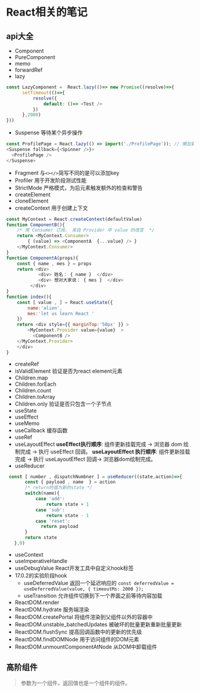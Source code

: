 # React相关的笔记

## api大全

- Component
- PureComponent
- memo
- forwardRef
- lazy
```js
const LazyComponent =  React.lazy(()=> new Promise((resolve)=>{
      setTimeout(()=>{
          resolve({
              default: ()=> <Test />
          })
      },2000)
}))
```
- Suspense 等待某个异步操作
```js
const ProfilePage = React.lazy(() => import('./ProfilePage')); // 懒加载
<Suspense fallback={<Spinner />}>
  <ProfilePage />
</Suspense>
```
- Fragment 与`<></>`简写不同的是可以添加key
- Profiler 用于开发阶段测试性能
- StrictMode 严格模式，为后元素触发额外的检查和警告
- createElement
- cloneElement
- createContext 用于创建上下文
```js
const MyContext = React.createContext(defaultValue)
function ComponentB(){
    /* 用 Consumer 订阅， 来自 Provider 中 value 的改变  */
    return <MyContext.Consumer>
        { (value) => <ComponentA  {...value} /> }
    </MyContext.Consumer>
}
function ComponentA(props){
    const { name , mes } = props
    return <div> 
            <div> 姓名： { name }  </div>
            <div> 想对大家说： { mes }  </div>
         </div>
}
function index(){
    const [ value , ] = React.useState({
        name:'alien',
        mes:'let us learn React '
    })
    return <div style={{ marginTop:'50px' }} >
        <MyContext.Provider value={value}  >
          <ComponentB />
    </MyContext.Provider>
    </div>
}
```
- createRef
- isValidElement 验证是否为react element元素
- Children.map
- Children.forEach
- Children.count
- Children.toArray
- Children.only 验证是否只包含一个子节点
- useState
- useEffect
- useMemo
- useCallback 缓存函数
- useRef
- useLayoutEffect **useEffect执行顺序**: 组件更新挂载完成 -> 浏览器 dom 绘制完成 -> 执行 useEffect 回调。
**useLayoutEffect 执行顺序**: 组件更新挂载完成 ->  执行 useLayoutEffect 回调-> 浏览器dom绘制完成。
- useReducer
```js 
 const [ number , dispatchNumbner ] = useReducer((state,action)=>{
       const { payload , name  } = action
       /* return的值为新的state */
       switch(name){
           case 'add':
               return state + 1
           case 'sub':
               return state - 1 
           case 'reset':
             return payload       
       }
       return state
   },0)
```
- useContext
- useImperativeHandle
- useDebugValue React开发工具中自定义hook标签
- 17.0.2的实验阶段hook
    - useDeferredValue 返回一个延迟响应的 `const deferredValue = useDeferredValue(value, { timeoutMs: 2000 });`
    - useTransition 允许组件切换到下一个界面之前等待内容加载
- ReactDOM.render
- ReactDOM.hydrate 服务端渲染
- ReactDOM.createPortal 将组件渲染到父组件以外的容器中
- ReactDOM.unstable_batchedUpdates 被破坏的批量更新重新批量更新
- ReactDOM.flushSync 提高回调函数中的更新的优先级
- ReactDOM.findDOMNode 用于访问组件的DOM元素
- ReactDOM.unmountComponentAtNode 从DOM中卸载组件

## 高阶组件

> 参数为一个组件，返回值也是一个组件的组件。